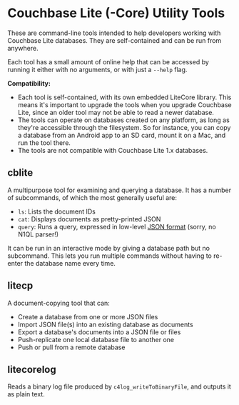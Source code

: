# Couchbase Lite (-Core) Utility Tools

These are command-line tools intended to help developers working with Couchbase Lite databases. They are self-contained and can be run from anywhere.

Each tool has a small amount of online help that can be accessed by running it either with no arguments, or with just a `--help` flag.

**Compatibility:**

* Each tool is self-contained, with its own embedded LiteCore library. This means it's important to upgrade the tools when you upgrade Couchbase Lite, since an older tool may not be able to read a newer database.
* The tools can operate on databases created on any platform, as long as they're accessible through the filesystem. So for instance, you can copy a database from an Android app to an SD card, mount it on a Mac, and run the tool there.
* The tools are not compatible with Couchbase Lite 1.x databases.

## cblite

A multipurpose tool for examining and querying a database. It has a number of subcommands, of which the most generally useful are:

* `ls`: Lists the document IDs
* `cat`: Displays documents as pretty-printed JSON
* `query`: Runs a query, expressed in low-level [JSON format](https://github.com/couchbase/couchbase-lite-core/wiki/JSON-Query-Schema) (sorry, no N1QL parser!)

It can be run in an interactive mode by giving a database path but no subcommand. This lets you run multiple commands without having to re-enter the database name every time.

## litecp

A document-copying tool that can:

* Create a database from one or more JSON files
* Import JSON file(s) into an existing database as documents
* Export a database's documents into a JSON file or files
* Push-replicate one local database file to another one
* Push or pull from a remote database

## litecorelog

Reads a binary log file produced by `c4log_writeToBinaryFile`, and outputs it as plain text.
